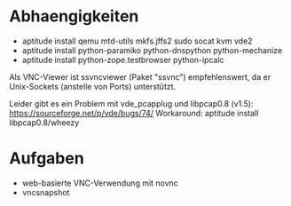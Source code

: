 Abhaengigkeiten
===============

* aptitude install qemu mtd-utils mkfs.jffs2 sudo socat kvm vde2
* aptitude install python-paramiko python-dnspython python-mechanize
* aptitude install python-zope.testbrowser python-ipcalc

Als VNC-Viewer ist ssvncviewer (Paket "ssvnc") empfehlenswert, da er Unix-Sockets (anstelle von Ports) unterstützt.

Leider gibt es ein Problem mit vde_pcapplug und libpcap0.8 (v1.5): https://sourceforge.net/p/vde/bugs/74/
Workaround: aptitude install libpcap0.8/wheezy


Aufgaben
========

* web-basierte VNC-Verwendung mit novnc
* vncsnapshot

